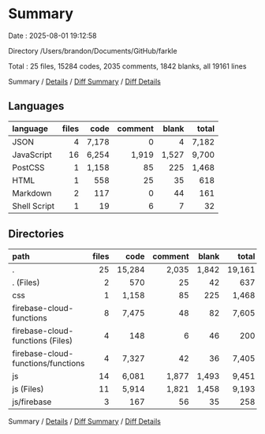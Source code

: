 # Summary

Date : 2025-08-01 19:12:58

Directory /Users/brandon/Documents/GitHub/farkle

Total : 25 files,  15284 codes, 2035 comments, 1842 blanks, all 19161 lines

Summary / [Details](details.md) / [Diff Summary](diff.md) / [Diff Details](diff-details.md)

## Languages
| language | files | code | comment | blank | total |
| :--- | ---: | ---: | ---: | ---: | ---: |
| JSON | 4 | 7,178 | 0 | 4 | 7,182 |
| JavaScript | 16 | 6,254 | 1,919 | 1,527 | 9,700 |
| PostCSS | 1 | 1,158 | 85 | 225 | 1,468 |
| HTML | 1 | 558 | 25 | 35 | 618 |
| Markdown | 2 | 117 | 0 | 44 | 161 |
| Shell Script | 1 | 19 | 6 | 7 | 32 |

## Directories
| path | files | code | comment | blank | total |
| :--- | ---: | ---: | ---: | ---: | ---: |
| . | 25 | 15,284 | 2,035 | 1,842 | 19,161 |
| . (Files) | 2 | 570 | 25 | 42 | 637 |
| css | 1 | 1,158 | 85 | 225 | 1,468 |
| firebase-cloud-functions | 8 | 7,475 | 48 | 82 | 7,605 |
| firebase-cloud-functions (Files) | 4 | 148 | 6 | 46 | 200 |
| firebase-cloud-functions/functions | 4 | 7,327 | 42 | 36 | 7,405 |
| js | 14 | 6,081 | 1,877 | 1,493 | 9,451 |
| js (Files) | 11 | 5,914 | 1,821 | 1,458 | 9,193 |
| js/firebase | 3 | 167 | 56 | 35 | 258 |

Summary / [Details](details.md) / [Diff Summary](diff.md) / [Diff Details](diff-details.md)